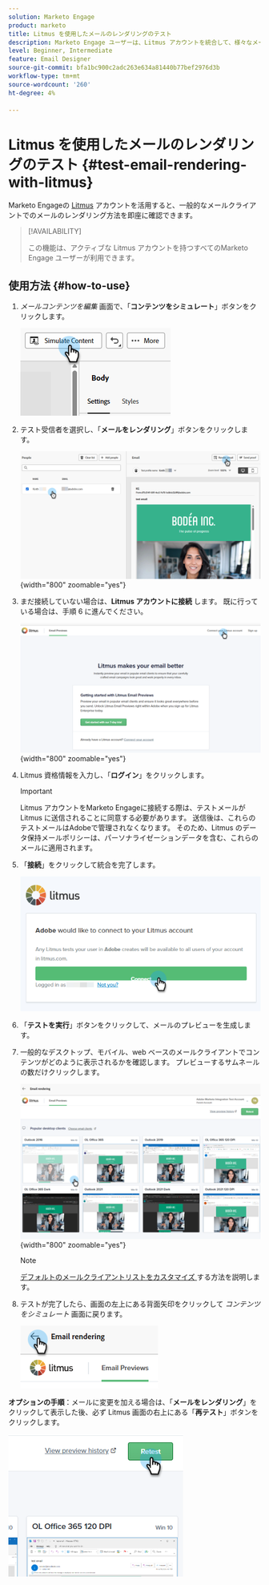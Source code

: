 ```yaml
---
solution: Marketo Engage
product: marketo
title: Litmus を使用したメールのレンダリングのテスト
description: Marketo Engage ユーザーは、Litmus アカウントを統合して、様々なメールクライアントでのコンテンツのレンダリングをシームレスにテストできます。
level: Beginner, Intermediate
feature: Email Designer
source-git-commit: bfa1bc900c2adc263e634a81440b77bef2976d3b
workflow-type: tm+mt
source-wordcount: '260'
ht-degree: 4%

---
```


# Litmus を使用したメールのレンダリングのテスト {#test-email-rendering-with-litmus}

Marketo Engageの [Litmus](https://www.litmus.com/email-testing) アカウントを活用すると、一般的なメールクライアントでのメールのレンダリング方法を即座に確認できます。

>[!AVAILABILITY]
>
>この機能は、アクティブな Litmus アカウントを持つすべてのMarketo Engage ユーザーが利用できます。

## 使用方法 {#how-to-use}

1. _メールコンテンツを編集_ 画面で、「**コンテンツをシミュレート**」ボタンをクリックします。

   ![](assets/test-email-rendering-with-litmus-1.png)

1. テスト受信者を選択し、「**メールをレンダリング**」ボタンをクリックします。

   ![](assets/test-email-rendering-with-litmus-2.png){width="800" zoomable="yes"}

1. まだ接続していない場合は、**Litmus アカウントに接続** します。 既に行っている場合は、手順 6 に進んでください。

   ![](assets/test-email-rendering-with-litmus-3.png){width="800" zoomable="yes"}

1. Litmus 資格情報を入力し、「**ログイン**」をクリックします。

   >[!IMPORTANT]
   >
   >Litmus アカウントをMarketo Engageに接続する際は、テストメールが Litmus に送信されることに同意する必要があります。 送信後は、これらのテストメールはAdobeで管理されなくなります。 そのため、Litmus のデータ保持メールポリシーは、パーソナライゼーションデータを含む、これらのメールに適用されます。

1. 「**接続**」をクリックして統合を完了します。

   ![](assets/test-email-rendering-with-litmus-4.png)

1. 「**テストを実行**」ボタンをクリックして、メールのプレビューを生成します。

1. 一般的なデスクトップ、モバイル、web ベースのメールクライアントでコンテンツがどのように表示されるかを確認します。 プレビューするサムネールの数だけクリックします。

   ![](assets/test-email-rendering-with-litmus-5.png){width="800" zoomable="yes"}

   >[!NOTE]
   >
   >[ デフォルトのメールクライアントリストをカスタマイズ ](https://help.litmus.com/article/227-change-your-default-email-clients-list) する方法を説明します。

1. テストが完了したら、画面の左上にある背面矢印をクリックして _コンテンツをシミュレート_ 画面に戻ります。

   ![](assets/test-email-rendering-with-litmus-6.png)

**オプションの手順**：メールに変更を加える場合は、「**メールをレンダリング**」をクリックして表示した後、必ず Litmus 画面の右上にある「**再テスト**」ボタンをクリックします。

![](assets/test-email-rendering-with-litmus-7.png)
